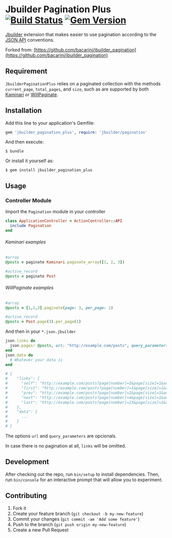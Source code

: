 # Jbuilder Pagination Plus [![Build Status](https://travis-ci.org/PinsterTeam/jbuilder_pagination_plus.svg?branch=master)](https://travis-ci.org/PinsterTeam/jbuilder_pagination_plus) [![Gem Version](https://badge.fury.io/rb/jbuilder_pagination_plus.svg)](https://badge.fury.io/rb/jbuilder_pagination_plus)

[Jbuilder](https://github.com/rails/jbuilder) extension that makes easier to use pagination according to the [JSON API](http://jsonapi.org/format/#fetching-pagination) conventions.

Forked from: [https://github.com/bacarini/jbuilder_pagination](https://github.com/bacarini/jbuilder_pagination)

## Requirement

`JbuilderPaginationPlus` relies on a paginated collection with the methods `current_page`, `total_pages`, and `size`, such as are supported by both [Kaminari](https://github.com/amatsuda/kaminari) or [WillPaginate](https://github.com/mislav/will_paginate).

## Installation

Add this line to your application's Gemfile:

```ruby
gem 'jbuilder_pagination_plus', require: 'jbuilder/pagination'
```

And then execute:

    $ bundle

Or install it yourself as:

    $ gem install jbuilder_pagination_plus

## Usage

### Controller Module

Import the `Pagination` module in your controller

```ruby
class ApplicationController < ActionController::API
  include Pagination
end

```

###### Kaminari examples
```ruby
#array
@posts = paginate Kaminari.paginate_array([1, 2, 3])

#active_record
@posts = paginate Post
```

###### WillPaginate examples

```ruby
#array
@posts = [1,2,3].paginate(page: 3, per_page: 1)

#active_record
@posts = Post.page(3).per_page(1)
```

And then in your `*.json.jbuilder`

```ruby
json.links do
  json.pages! @posts, url: "http://example.com/posts", query_parameters: { additional: 'parameters' }
end
json.data do
  # Whatever your data is
end

# {
#    "links": {
#      "self": "http://example.com/posts?page[number]=3&page[size]=1&additional=parameters",
#      "first": "http://example.com/posts?page[number]=1&page[size]=1&additional=parameters",
#      "prev": "http://example.com/posts?page[number]=2&page[size]=1&additional=parameters",
#      "next": "http://example.com/posts?page[number]=4&page[size]=1&additional=parameters",
#      "last": "http://example.com/posts?page[number]=13&page[size]=1&additional=parameters"
#    },
#    "data": {
#      ...
#    } 
# }  
```
The options `url` and  `query_parameters` are opcionals.

In case there is no pagination at all, `links` will be omitted.

## Development

After checking out the repo, run `bin/setup` to install dependencies. Then, run `bin/console` for an interactive prompt that will allow you to experiment.

## Contributing

1. Fork it
2. Create your feature branch (`git checkout -b my-new-feature`)
3. Commit your changes (`git commit -am 'Add some feature'`)
4. Push to the branch (`git push origin my-new-feature`)
5. Create a new Pull Request
